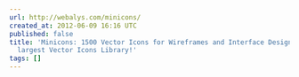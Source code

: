 ```yaml
---
url: http://webalys.com/minicons/
created_at: 2012-06-09 16:16 UTC
published: false
title: 'Minicons: 1500 Vector Icons for Wireframes and Interface Design. The Web’s
  largest Vector Icons Library!'
tags: []
---
```



